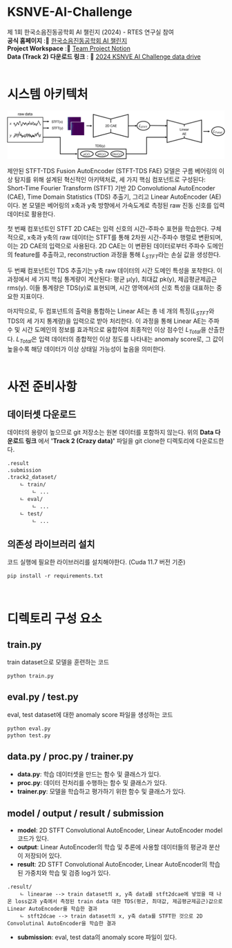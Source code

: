 # KSNVE-AI-Challenge
제 1회 한국소음진동공학회 AI 챌린지 (2024) - RTES 연구실 참여 <br>
**공식 홈페이지** :📒 [한국소음진동공학회 AI 챌린지](https://ksnve.notion.site/1-AI-2024-5e0b8972e808498fb29dbb77c42ddf36#9d0b2a7fe13f433a97d1a69470a35b26)<br>
**Project Workspace** :📒 [Team Project Notion](https://www.notion.so/skipper0527/AI-4bd41e7a934b4329960bb453665150ec?pvs=4)<br>
**Data (Track 2) 다운로드 링크** : 📒 [2024 KSNVE AI Challenge data drive](https://drive.google.com/drive/folders/1zDbmSHjl6z7zc7CZE8pB3prgnbfMgLaK)<br>
<br>

# 시스템 아키텍처
![모델 구조](https://github.com/RTES-Lab/KSNVE-AI-Challenge/blob/final/model_architecture.png)

제안된 STFT-TDS Fusion AutoEncoder (STFT-TDS FAE) 모델은 구름 베어링의 이상 탐지를 위해 설계된 혁신적인 아키텍처로, 세 가지 핵심 컴포넌트로 구성된다: Short-Time Fourier Transform (STFT) 기반 2D Convolutional AutoEncoder (CAE), Time Domain Statistics (TDS) 추출기, 그리고 Linear AutoEncoder (AE)이다. 본 모델은 베어링의 x축과 y축 방향에서 가속도계로 측정된 raw 진동 신호를 입력 데이터로 활용한다.

 첫 번째 컴포넌트인 STFT 2D CAE는 입력 신호의 시간-주파수 표현을 학습한다. 구체적으로, x축과 y축의 raw 데이터는 STFT를 통해 2차원 시간-주파수 행렬로 변환되며, 이는 2D CAE의 입력으로 사용된다. 2D CAE는 이 변환된 데이터로부터 주파수 도메인의 feature를 추출하고, reconstruction 과정을 통해 $L_{STFT}$라는 손실 값을 생성한다. 

 두 번째 컴포넌트인 TDS 추출기는 y축 raw 데이터의 시간 도메인 특성을 포착한다. 이 과정에서 세 가지 핵심 통계량이 계산된다: 평균 μ(y), 최대값 pk(y), 제곱평균제곱근 rms(y). 이들 통계량은 TDS(y)로 표현되며, 시간 영역에서의 신호 특성을 대표하는 중요한 지표이다.

 마지막으로, 두 컴포넌트의 출력을 통합하는 Linear AE는 총 네 개의 특징($L_{STFT}$와 TDS의 세 가지 통계량)을 입력으로 받아 처리한다. 이 과정을 통해 Linear AE는 주파수 및 시간 도메인의 정보를 효과적으로 융합하여 최종적인 이상 점수인 $L_{Total}$을 산출한다. $L_{Total}$은 입력 데이터의 종합적인 이상 정도를 나타내는 anomaly score로, 그 값이 높을수록 해당 데이터가 이상 상태일 가능성이 높음을 의미한다.
<br><br>
# 사전 준비사항

## 데이터셋 다운로드

데이터의 용량이 높으므로 git 저장소는 원본 데이터를 포함하지 않는다. 위의 **Data 다운로드 링크** 에서 **'Track 2 (Crazy data)'** 파일을 git clone한 디렉토리에 다운로드한다.

```
.result
.submission
.track2_dataset/
    ㄴ train/
        ㄴ ...
    ㄴ eval/
        ㄴ ...
    ㄴ test/
        ㄴ ...
```

## 의존성 라이브러리 설치
코드 실행에 필요한 라이브러리를 설치해야한다. (Cuda 11.7 버전 기준)

```
pip install -r requirements.txt
```
<br>

# 디렉토리 구성 요소
## train.py
train dataset으로 모델을 훈련하는 코드

```
python train.py
```

## eval.py / test.py
eval, test dataset에 대한 anomaly score 파일을 생성하는 코드

```
python eval.py
python test.py
```

## data.py / proc.py / trainer.py
- **data.py**: 학습 데이터셋을 만드는 함수 및 클래스가 있다.
- **proc.py**: 데이터 전처리를 수행하는 함수 및 클래스가 있다.
- **trainer.py**: 모델을 학습하고 평가하기 위한 함수 및 클래스가 있다.
  
## model / output / result / submission
- **model**: 2D STFT Convolutional AutoEncoder, Linear AutoEncoder model 코드가 있다.
- **output**: Linear AutoEncoder의 학습 및 추론에 사용할 데이터들의 평균과 분산이 저장되어 있다.
- **result**: 2D STFT Convolutional AutoEncoder, Linear AutoEncoder의 학습된 가중치와 학습 및 검증 log가 있다.
```
.result/
    ㄴ linearae --> train dataset의 x, y축 data를 stft2dcae에 넣었을 때 나온 loss값과 y축에서 측정된 train data 대한 TDS(평균, 최대값, 제곱평균제곱근)값으로 Linear AutoEncoder를 학습한 결과
    ㄴ stft2dcae --> train dataset의 x, y축 data를 STFT한 것으로 2D Convolutinal AutoEncoder을 학습한 결과
```
- **submission**: eval, test data의 anomaly score 파일이 있다.
